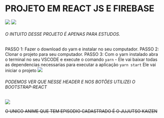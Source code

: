 # PROJETO EM REACT JS E FIREBASE  
![](https://i.imgur.com/PGa2kZE.png) ![](https://i.imgur.com/3jRhCQ2.png)

###### O INTUITO DESSE PROJETO É APENAS PARA ESTUDOS. 

PASSO 1: Fazer o download do yarn e instalar no seu computador. 
PASSO 2: Clonar o projeto para seu computador.
PASSO 3: Com o yarn instalado abra o terminal no seu VSCODE  e execute o comando
`yarn` - Ele vai baixar todas as dependencias necessarias para executar a aplicação
`yarn start` Ele vai iniciar o projeto 
![](https://i.imgur.com/QBDbffU.png)

###### PODEMOS VER QUE NESSE HEADER E NOS BOTÕES UTILIZEI O BOOTSTRAP-REACT

![](https://i.imgur.com/QnJgkJN.png)

~~O UNICO ANIME QUE TEM EPISODIO CADASTRADO É O JUJUTSO KAIZEN~~
